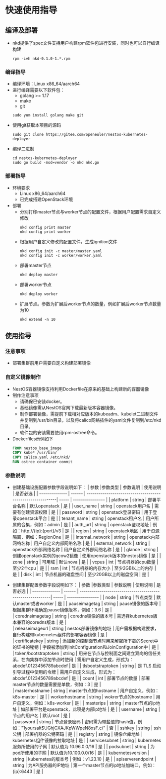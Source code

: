 # 快速使用指导


## 编译及部署

* nkd提供了spec文件支持用户构建rpm软件包进行安装，同时也可以自行编译构建
  ``` shell
  rpm -ivh nkd-0.1.0-1.*.rpm
  ```
  
### 编译指导

* 编译环境：Linux x86_64/aarch64
* 进行编译需要以下软件包：
  * golang >= 1.17
  * make
  * git
  ``` shell
  sudo yum install golang make git
  ```  
* 使用git获取本项目的源码
  ``` shell
  sudo git clone https://gitee.com/openeuler/nestos-kubernetes-deployer
  ```
* 编译二进制
  ``` shell
  cd nestos-kubernetes-deployer
  sudo go build -mod=vendor -o nkd nkd.go
  ```

### 部署指导

* 环境要求
  * Linux x86_64/aarch64
  * 已完成搭建OpenStack环境
* 部署
  * 分别打印master节点与worker节点的配置文件，根据用户配置需求自定义修改
    ``` shell
    nkd config print master
    nkd config print worker
    ```
  * 根据用户自定义修改的配置文件，生成ignition文件
    ``` shell
    nkd config init -c master/master.yaml
    nkd config init -c worker/worker.yaml   
    ```
  * 部署master节点
    ``` shell
    nkd deploy master
    ```
  * 部署worker节点
    ``` shell
    nkd deploy worker
    ```
  * 扩展节点。参数为扩展后worker节点的数量，例如扩展后worker节点数量为10
    ``` shell
    nkd extend -n 10
    ```

## 使用指导

### 注意事项
  * 部署集群前用户需要自定义构建部署镜像

### 自定义镜像制作
* NestOS容器镜像支持利用Dockerfile在原来的基础上构建新的容器镜像
* 制作注意事项
    * 请确保已安装docker。
    * 基础镜像需从NestOS官网下载最新版本容器镜像。
    * 制作部署镜像，需提前下载相对应版本的kubeadm、kubelet二进制文件并复制到/usr/bin目录，以及将calico网络插件的yaml文件复制到/etc/nkd目录。
    * 软件包的安装需要使用rpm-ostree命令。
 * Dockerfiles示例如下
      ``` dockerfile
      FROM nestos_base_image
      COPY kube* /usr/bin/
      COPY calico.yaml /etc/nkd/
      RUN ostree container commit
      ```

### 参数说明

* 创建基础设施配置参数字段说明如下：
  | 参数           |参数类型  | 参数说明                                                  | 使用说明 | 是否必选         |
  | -------------- | ------  | -----------------------------------------------------------| ----- | ---------------- |
  | platform      | string  | 部署平台名称           | 默认openstack    | 是         |
  | user_name      | string  | openstack用户名           | 需要有创建资源权限    | 是         |
  | password      | string  | openstack登录密码           | 用于登录openstack平台    | 是         |
  | tenant_name      | string  | openstack租户名           | 用户所属的合集，例如：admin    | 是         |
  | auth_url      | string  |  openstack鉴权地址          | 例如：http://{ip}:{port}/v3    | 是         |
  | region      | string  | openstack地区           | 用于资源隔离，例如：RegionOne     | 是         |
  | internal_network      | string  | openstack内部网络名称           | 用户自定义内部网络名称    | 是         |
  | external_network      | string  | openstack外部网络名称           | 用户自定义外部网络名称    | 是         |
  | glance      | string  | 创建openstack实例的qcow2镜像           | 使用openstack版本的nestos镜像    | 是         |
  | zone      | string  | 可用域           | 默认nova    | 是         |
  | vcpus      | int  | 节点机器的cpu数量           | 至少2个cpu    | 是         |
  | ram      | int  |  节点机器的内存大小          | 至少2GB以上的内存    | 是         |
  | disk      | int  | 节点机器的磁盘空间          | 至少20GB以上的磁盘空间    | 是         |

* 创建集群配置参数字段说明如下：
  | 参数           |参数类型  | 参数说明                                                  | 使用说明 | 是否必选         |
  | -------------- | ------  | -----------------------------------------------------------| ----- | ---------------- |
  | node      | string  | 节点类型           | 默认master或者worker    | 是         |
  | pauseimagetag      | string  | pause镜像的版本号          | 根据集群环境确定pause镜像版本，例如：3.6    | 是         |  
  | corednsimagetag      | string  | coredns镜像的版本号           | 需选择kubernetes版本兼容的coredns版本    | 是         |  
  | releaseimageurl      | string  | nestos部署镜像的地址           | 用户需根据构建要求，自行构建带kubernetes组件的部署容器镜像    | 是         |  
  | certificatekey      | string  | 添加新的控制面节点时用来解密所下载的Secret中的证书的秘钥           | 字段被添加到InitConfiguration和JoinConfiguration中    | 是         |    
  | token/bootstraptoken      | string  | 用来在节点与控制面之间建立双向的信任关系，在向集群中添加节点时使用         | 需用户自定义生成，形式为：abcdef.0123456789abcdef       | 是         |
  | tlsbootstraptoken      | string  | 是 TLS 启动引导过程中使用的令牌           |  需用户自定义生成，形式为：abcdef.0123456789abcdef      | 是         |
  | count      | int  | 部署节点的数量           | 部署master节点的数量需要是单数，例如：3       | 是         |  
  | masterhostname      | string  | master节点的hostname           | 用户自定义，例如：k8s-master       | 是         |
  | workerhostname      | string  | wokrer节点的hostname           | 用户自定义，例如：k8s-worker               | 是         |
  | masterips      | string  | master节点的ip地址           | 如部署平台是openstack，此项是内部ip地址    | 是         |
  | username      | string  | 节点的用户名           | 默认root    | 是         |  
  | password      | string  | 节点登录密码           | 密码需为带盐值的hash值，例如："$1$yoursalt$UGhjCXAJKpWWpeN8xsF.c/"    | 否         |
  | sshkey       | string  | ssh公钥           | 部署机器的公钥密码     | 是         |
  | registry       | string  | 镜像仓库地址           | kubernetes组件镜像的拉取地址    | 是         |
  | servicesubnet      | string  |  kubernetes 服务所使用的子网           | 默认值为 10.96.0.0/16    | 是         |
  | podsubnet      | string  |  为pod所使用的子网          | 默认值为10.100.0.0/16    | 是         |
  | kubernetesversion      | string  | kubernetes的版本号           | 例如：v1.23.10     | 是         |
  | apiserverendpoint      | string  | 为API服务器的IP地址       | 第一个master节点的ip地址加端口，例如：{ip}:6443    | 是         |
















